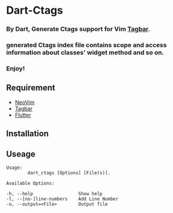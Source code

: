 # Dart-Ctags

### By Dart, Generate Ctags support for Vim [Tagbar](https://github.com/preservim/tagbar).

### generated Ctags index file contains scope and access information about classes' widget method and so on.

### Enjoy!

## Requirement
* [NeoVim](https://neovim.io/)
* [Tagbar](https://github.com/preservim/tagbar)
* [Flutter](https://flutter.dev)

## Installation



## Useage
```
Usage:
        dart_ctags [Options] [File(s)].

Available Options:

-h, --help                 Show help
-l, --[no-]line-numbers    Add Line Number
-o, --output=<File>        Output file

```